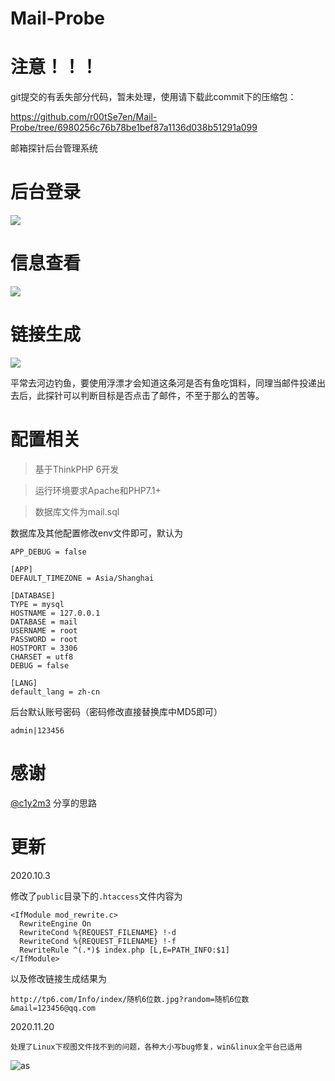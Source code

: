 # Mail-Probe

# 注意！！！
git提交的有丢失部分代码，暂未处理，使用请下载此commit下的压缩包：

https://github.com/r00tSe7en/Mail-Probe/tree/6980256c76b78be1bef87a1136d038b51291a099

邮箱探针后台管理系统

# 后台登录

![](https://raw.githubusercontent.com/r00tSe7en/Mail-Probe/master/tz0.png)

# 信息查看

![](https://raw.githubusercontent.com/r00tSe7en/Mail-Probe/master/tz1.png)

# 链接生成

![](https://raw.githubusercontent.com/r00tSe7en/Mail-Probe/master/tz2.png)

平常去河边钓鱼，要使用浮漂才会知道这条河是否有鱼吃饵料，同理当邮件投递出去后，此探针可以判断目标是否点击了邮件，不至于那么的苦等。

# 配置相关

> 基于ThinkPHP 6开发

> 运行环境要求Apache和PHP7.1+

>数据库文件为mail.sql

数据库及其他配置修改env文件即可，默认为

```
APP_DEBUG = false

[APP]
DEFAULT_TIMEZONE = Asia/Shanghai

[DATABASE]
TYPE = mysql
HOSTNAME = 127.0.0.1
DATABASE = mail
USERNAME = root
PASSWORD = root
HOSTPORT = 3306
CHARSET = utf8
DEBUG = false

[LANG]
default_lang = zh-cn
```

后台默认账号密码（密码修改直接替换库中MD5即可）

```
admin|123456
```

# 感谢
[@c1y2m3](https://github.com/c1y2m3) 分享的思路

# 更新

2020.10.3

修改了`public`目录下的`.htaccess`文件内容为

```
<IfModule mod_rewrite.c>
  RewriteEngine On
  RewriteCond %{REQUEST_FILENAME} !-d
  RewriteCond %{REQUEST_FILENAME} !-f
  RewriteRule ^(.*)$ index.php [L,E=PATH_INFO:$1]
</IfModule>
```

以及修改链接生成结果为

```
http://tp6.com/Info/index/随机6位数.jpg?random=随机6位数&mail=123456@qq.com
```

2020.11.20

```
处理了Linux下视图文件找不到的问题，各种大小写bug修复，win&linux全平台已适用
```

![as](https://starchart.cc/r00tSe7en/Mail-Probe.svg)
